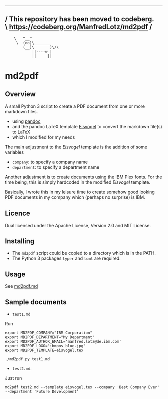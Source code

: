  _____________________________________________
/ This repository has been moved to codeberg. \
\ https://codeberg.org/ManfredLotz/md2pdf     /
 ---------------------------------------------
        \   ^__^
         \  (oo)\_______
            (__)\       )\/\
                ||----w |
                ||     ||

# md2pdf

## Overview

A small Python 3 script to create a PDF document from one or more markdown files.

- using [pandoc](https://pandoc.org/)
- and the pandoc LaTeX template [Eisvogel](https://github.com/Wandmalfarbe/pandoc-latex-template) to
    convert the markdown file(s) to LaTeX
- which I modified for my needs

The main adjustment to the _Eisvogel_ template is the addition of some variables

- `company`: to specify a company name
- `department`: to specify a department name

Another adjustment is to create documents using the IBM Plex fonts. For the time being, this is
simply hardcoded in the modified _Eisvogel_ template.


Basically, I wrote this in my leisure time to create somehow good looking PDF documents in my
company which (perhaps no surprise) is IBM.

## Licence

Dual licensed under the Apache License, Version 2.0 and MIT License.

## Installing

- The `md2pdf` script could be copied to a directory which is in the PATH.
- The Python 3 packages `typer` and `toml` are required. 

## Usage

See [md2pdf.md](md2pdf.md)

## Sample documents

- `test1.md`

Run
```
export MD2PDF_COMPANY="IBM Corporation"
export MD2PDF_DEPARTMENT="My Department"
export MD2PDF_AUTHOR_EMAIL='manfred.lotz@de.ibm.com'
export MD2PDF_LOGO="ibmpos_blue.jpg"
export MD2PDF_TEMPLATE=eisvogel.tex

./md2pdf.py test1.md 
```

- `test2.md`: 

Just run 


```
md2pdf test2.md --template eisvogel.tex --company 'Best Company Ever' --department 'Future Development'
```
